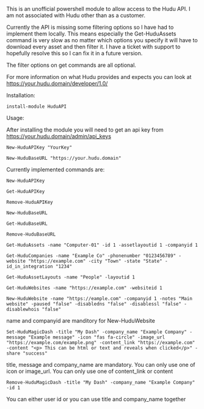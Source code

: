 This is an unofficial powershell module to allow access to the Hudu API. I am not associated with Hudu other than as a customer.

Currently the API is missing some filtering options so I have had to implement them locally. This means especially the Get-HuduAssets command is very slow as no matter which options you specify it will have to download every asset and then filter it. I have a ticket with support to hopefully resolve this so I can fix it in a future version.

The filter options on get commands are all optional.

For more information on what Hudu provides and expects you can look at https://your.hudu.domain/developer/1.0/

Installation:

    install-module HuduAPI

Usage:

After installing the module you will need to get an api key from https://your.hudu.domain/admin/api_keys

    New-HuduAPIKey "YourKey"

    New-HuduBaseURL "https://your.hudu.domain"

Currently implemented commands are:

    New-HuduAPIKey

    Get-HuduAPIKey

    Remove-HuduAPIKey

    New-HuduBaseURL

    Get-HuduBaseURL

    Remove-HuduBaseURL

    Get-HuduAssets -name "Computer-01" -id 1 -assetlayoutid 1 -companyid 1 

    Get-HuduCompanies -name "Example Co" -phonenumber "0123456789" -website "https://example.com" -city "Town" -state "State" -id_in_integration "1234"

    Get-HuduAssetLayouts -name "People" -layoutid 1

    Get-HuduWebsites -name "https://example.com" -websiteid 1

    New-HuduWebsite -name "https://eample.com" -companyid 1 -notes "Main website" -paused "false" -disabledns "false" -disablessl "false" -disablewhois "false"

name and companyid are manditory for New-HuduWebsite

    Set-HuduMagicDash -title "My Dash" -company_name "Example Company" -message "Example message" -icon "fas fa-circle" -image_url "https://example.com/example.png" -content_link "https://example.com" -content "<p> This can be html or text and reveals when clicked</p>" -share "success"

title, message and company_name are mandatory. You can only use one of icon or image_url. You can only use one of content_link or content

    Remove-HuduMagicDash -title "My Dash" -company_name "Example Company" -id 1

You can either user id or you can use title and company_name together
